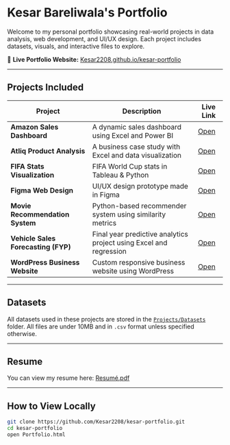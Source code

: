 # Kesar Bareliwala's Portfolio

Welcome to my personal portfolio showcasing real-world projects in data analysis, web development, and UI/UX design. Each project includes datasets, visuals, and interactive files to explore.

🔗 **Live Portfolio Website:** [Kesar2208.github.io/kesar-portfolio](https://Kesar2208.github.io/kesar-portfolio/)

---

## Projects Included

| Project | Description | Live Link |
|--------|-------------|-----------|
| **Amazon Sales Dashboard** | A dynamic sales dashboard using Excel and Power BI | [Open](https://Kesar2208.github.io/kesar-portfolio/Projects/Amazon.html) |
| **Atliq Product Analysis** | A business case study with Excel and data visualization | [Open](https://Kesar2208.github.io/kesar-portfolio/Projects/Atliq.html) |
| **FIFA Stats Visualization** | FIFA World Cup stats in Tableau & Python | [Open](https://Kesar2208.github.io/kesar-portfolio/Projects/Fifa.html) |
| **Figma Web Design** | UI/UX design prototype made in Figma | [Open](https://Kesar2208.github.io/kesar-portfolio/Projects/Figma.html) |
| **Movie Recommendation System** | Python-based recommender system using similarity metrics | [Open](https://Kesar2208.github.io/kesar-portfolio/Projects/Movie.html) |
| **Vehicle Sales Forecasting (FYP)** | Final year predictive analytics project using Excel and regression | [Open](https://Kesar2208.github.io/kesar-portfolio/Projects/Vehicle.html) |
| **WordPress Business Website** | Custom responsive business website using WordPress | [Open](https://Kesar2208.github.io/kesar-portfolio/Projects/WordPress.html) |

---

## Datasets

All datasets used in these projects are stored in the [`Projects/Datasets`](https://github.com/Kesar2208/kesar-portfolio/tree/main/Projects/Datasets) folder. All files are under 10MB and in `.csv` format unless specified otherwise.

---

## Resume

You can view my resume here: [Resumé.pdf](https://github.com/Kesar2208/kesar-portfolio/blob/main/Resum%60e.pdf)

---

## How to View Locally

```bash
git clone https://github.com/Kesar2208/kesar-portfolio.git
cd kesar-portfolio
open Portfolio.html
